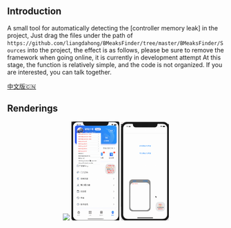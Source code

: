 ## Introduction

A small tool for automatically detecting the [controller memory leak] in the project, Just drag the files under the path of `https://github.com/liangdahong/BMeaksFinder/tree/master/BMeaksFinder/Sources` into the project, the effect is as follows, please be sure to remove the framework when going online, it is currently in development attempt At this stage, the function is relatively simple, and the code is not organized. If you are interested, you can talk together.

[中文版🇨🇳](README_CN.md)

## Renderings

<p align="center">
    <img  width="22%" src="Images/001.gif"/>
    <img  width="22%" src="Images/002.gif"/>
    <img  width="22%" src="Images/003.gif"/>
<p/>

